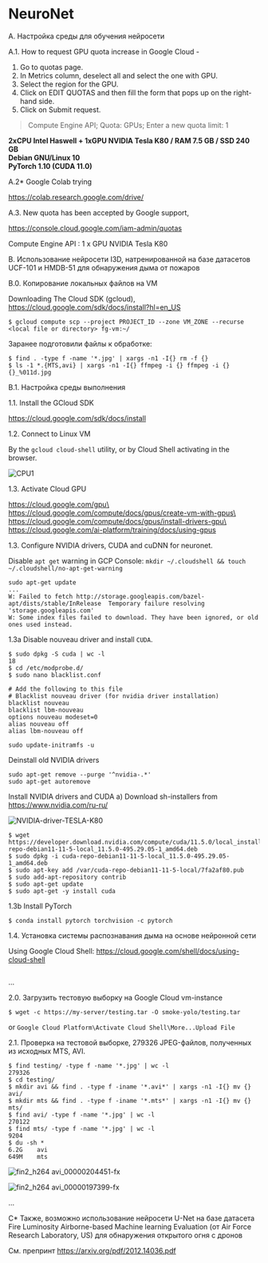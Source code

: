 # NeuroNet

A. Настройка среды для обучения нейросети

A.1. How to request GPU quota increase in Google Cloud - 

1. Go to quotas page.
1. In Metrics column, deselect all and select the one with GPU.
1. Select the region for the GPU.
1. Click on EDIT QUOTAS and then fill the form that pops up on the right-hand side.
1. Click on Submit request.

> Compute Engine API; Quota: GPUs; Enter a new quota limit: 1

**2xCPU Intel Haswell + 1xGPU NVIDIA Tesla K80 / RAM 7.5 GB  / SSD 240 GB\
Debian GNU/Linux 10\
PyTorch 1.10 (CUDA 11.0)**

A.2* Google Colab trying

https://colab.research.google.com/drive/

A.3. New quota has been accepted by Google support,

https://console.cloud.google.com/iam-admin/quotas

Compute Engine API : 1 x GPU NVIDIA Tesla K80

B. Использование нейросети I3D, натренированной на базе датасетов UCF-101 и HMDB-51 для обнаружения дыма от пожаров

B.0. Копирование локальных файлов на VM

Downloading The Cloud SDK (gcloud), https://cloud.google.com/sdk/docs/install?hl=en_US

```$ gcloud compute scp --project PROJECT_ID --zone VM_ZONE --recurse <local file or directory> fg-vm:~/```

Заранее подготовили файлы к обработке:

```
$ find . -type f -name '*.jpg' | xargs -n1 -I{} rm -f {}
$ ls -1 *.{MTS,avi} | xargs -n1 -I{} ffmpeg -i {} ffmpeg -i {} {}_%011d.jpg
```

B.1. Настройка среды выполнения

1.1. Install the GCloud SDK

https://cloud.google.com/sdk/docs/install

1.2. Connect to Linux VM

By the `gcloud cloud-shell` utility, or by Cloud Shell activating in the browser.

![CPU1](https://user-images.githubusercontent.com/12969866/141667317-bcdb2fca-53f6-4072-b9a8-073b1a99796f.png)

1.3. Activate Cloud GPU

https://cloud.google.com/gpu\
https://cloud.google.com/compute/docs/gpus/create-vm-with-gpus\
https://cloud.google.com/compute/docs/gpus/install-drivers-gpu\
https://cloud.google.com/ai-platform/training/docs/using-gpus

1.3. Configure NVIDIA drivers, CUDA and cuDNN for neuronet.



Disable `apt get` warning in GCP Console:
```mkdir ~/.cloudshell && touch ~/.cloudshell/no-apt-get-warning```

```
sudo apt-get update
...
W: Failed to fetch http://storage.googleapis.com/bazel-apt/dists/stable/InRelease  Temporary failure resolving 'storage.googleapis.com'
W: Some index files failed to download. They have been ignored, or old ones used instead.
```

1.3a Disable nouveau driver and install `CUDA`.

```
$ sudo dpkg -S cuda | wc -l
18
$ cd /etc/modprobe.d/
$ sudo nano blacklist.conf
```
```
# Add the following to this file
# Blacklist nouveau driver (for nvidia driver installation)
blacklist nouveau
blacklist lbm-nouveau
options nouveau modeset=0
alias nouveau off
alias lbm-nouveau off
```
```sudo update-initramfs -u```


Deinstall old NVIDIA drivers
```
sudo apt-get remove --purge '^nvidia-.*'
sudo apt-get autoremove
```
Install NVIDIA drivers and CUDA
a) Download sh-installers from https://www.nvidia.com/ru-ru/

![NVIDIA-driver-TESLA-K80](https://user-images.githubusercontent.com/12969866/141670031-d8a99eb2-149b-4cac-bd47-a75fa68b5195.png)

```
$ wget https://developer.download.nvidia.com/compute/cuda/11.5.0/local_installers/cuda-repo-debian11-11-5-local_11.5.0-495.29.05-1_amd64.deb
$ sudo dpkg -i cuda-repo-debian11-11-5-local_11.5.0-495.29.05-1_amd64.deb
$ sudo apt-key add /var/cuda-repo-debian11-11-5-local/7fa2af80.pub
$ sudo add-apt-repository contrib
$ sudo apt-get update
$ sudo apt-get -y install cuda
```
1.3b Install PyTorch

```$ conda install pytorch torchvision -c pytorch```

1.4. Установка системы распознавания дыма на основе нейронной сети

Using Google Cloud Shell: https://cloud.google.com/shell/docs/using-cloud-shell

```

```


...

2.0. Загрузить тестовую выборку на Google Cloud vm-instance

```$ wget -c https://my-server/testing.tar -O smoke-yolo/testing.tar```

or ```Google Cloud Platform\Activate Cloud Shell\More...Upload File```

2.1. Проверка на тестовой выборке, 279326 JPEG-файлов, полученных из исходных MTS, AVI.

```
$ find testing/ -type f -name '*.jpg' | wc -l
279326
$ cd testing/
$ mkdir avi && find . -type f -iname '*.avi*' | xargs -n1 -I{} mv {} avi/
$ mkdir mts && find . -type f -iname '*.mts*' | xargs -n1 -I{} mv {} mts/
$ find avi/ -type f -name '*.jpg' | wc -l
270122
$ find mts/ -type f -name '*.jpg' | wc -l
9204
$ du -sh * 
6.2G	avi
649M	mts
```
![fin2_h264 avi_00000204451-fx](https://user-images.githubusercontent.com/12969866/141668872-543a2659-c8e5-4682-837b-1ceac9fbc8e2.jpg)

![fin2_h264 avi_00000197399-fx](https://user-images.githubusercontent.com/12969866/141668878-e21dd586-00aa-4ac5-be8d-3f50b99a3646.jpg)


...


C* Также, возможно использование нейросети U-Net на базе датасета Fire Luminosity Airborne-based Machine learning Evaluation (от Air Force Research Laboratory, US) для обнаружения открытого огня с дронов

См. препринт https://arxiv.org/pdf/2012.14036.pdf

